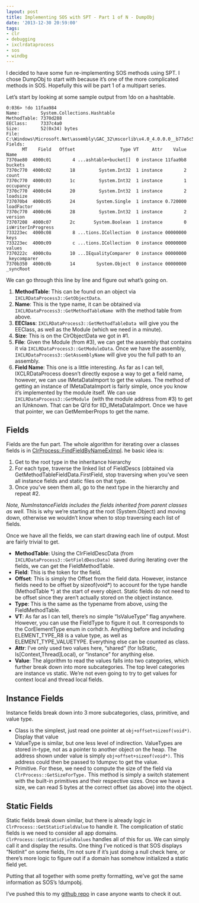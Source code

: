 ```yaml
---
layout: post
title: Implementing SOS with SPT - Part 1 of N - DumpObj
date: '2013-12-30 20:59:00'
tags:
- clr
- debugging
- ixclrdataprocess
- sos
- windbg
---
```


I decided to have some fun re-implementing SOS methods using SPT.  I chose DumpObj to start with because it’s one of the more complicated methods in SOS.  Hopefully this will be part 1 of a multipart series.

Let’s start by looking at some sample output from !do on a hashtable.

```
0:036> !do 11faa984 
Name:        System.Collections.Hashtable
MethodTable: 7370d288
EEClass:     7337c4a0
Size:        52(0x34) bytes
File:        C:\Windows\Microsoft.Net\assembly\GAC_32\mscorlib\v4.0_4.0.0.0__b77a5c561934e089\mscorlib.dll
Fields:
      MT    Field   Offset                 Type VT     Attr    Value Name
7370ae80  4000c01        4 ...ashtable+bucket[]  0 instance 11faa9b8 buckets
7370c770  4000c02       18         System.Int32  1 instance        2 count
7370c770  4000c03       1c         System.Int32  1 instance        1 occupancy
7370c770  4000c04       20         System.Int32  1 instance        2 loadsize
737070b4  4000c05       24        System.Single  1 instance 0.720000 loadFactor
7370c770  4000c06       28         System.Int32  1 instance        2 version
73707208  4000c07       2c       System.Boolean  1 instance        0 isWriterInProgress
733223ec  4000c08        8 ...tions.ICollection  0 instance 00000000 keys
733223ec  4000c09        c ...tions.ICollection  0 instance 00000000 values
7370222c  4000c0a       10 ...IEqualityComparer  0 instance 00000000 _keycomparer
7370b350  4000c0b       14        System.Object  0 instance 00000000 _syncRoot
```

We can go through this line by line and figure out what’s going on.


1. **MethodTable**: This can be found on an object via ``IXCLRDataProcess3::GetObjectData``.
1. **Name**: This is the type name, it can be obtained via ``IXCLRDataProcess3::GetMethodTableName ``with the method table from above.
1. **EEClass**: ``IXCLRDataProcess3::GetMethodTableData ``will give you the EEClass, as well as the Module (which we need in a minute).
1. **Size**: This is on the ClrObjectData we got in #1.
1. **File**: Given the Module (from #3), we can get the assembly that contains it via ``IXCLRDataProcess3::GetModuleData``. Once we have the assembly, ``IXCLRDataProcess3::GetAssemblyName`` will give you the full path to an assembly.
1. **Field Name**: This one is a little interesting.  As far as I can tell, IXCLRDataProcess doesn’t directly expose a way to get a field name, however, we can use IMetaDataImport to get the values.  The method of getting an instance of IMetaDataImport is fairly simple, once you know it’s implemented by the module itself.  We can use ``IXCLRDataProcess3::GetModule ``(with the module address from #3) to get an IUnknown.  That can be QI’d for IID_IMetaDataImport.  Once we have that pointer, we can GetMemberProps to get the name.

## Fields

<p>Fields are the fun part.  The whole algorithm for iterating over a classes fields is in <a href="https://github.com/steveniemitz/SDbgExt2/blob/master/SDbgCore/src/ClrProcess_Reflection.cpp#L39" target="_blank">ClrProcess::FindFieldByNameExImpl</a>.  he basic idea is:</p>


1. Get to the root type in the inheritance hierarchy
1. For each type, traverse the linked list of FieldDescs (obtained via GetMethodTableFieldData.FirstField, stop traversing when you’ve seen all instance fields and static files on that type. 
1. Once you’ve seen them all, go to the next type in the hierarchy and repeat #2.  

*Note, NumInstanceFields includes the fields inherited from parent classes as well.*  This is why we’re starting at the root (System.Object) and moving down, otherwise we wouldn’t know when to stop traversing each list of fields.

<p>Once we have all the fields, we can start drawing each line of output.  Most are fairly trivial to get.</p>


- **MethodTable**: Using the ClrFieldDescData (from ``IXCLRDataProcess3::GetFieldDescData) ``saved during iterating over the fields, we can get the FieldMethodTable.
- **Field**: This is the token for the field.
- **Offset**: This is simply the Offset from the field data.  However, instance fields need to be offset by sizeof(void*) to account for the type handle (MethodTable *) at the start of every object.  Static fields do not need to be offset since they aren’t actually stored on the object instance.
- **Type**: This is the same as the typename from above, using the FieldMethodTable.
- **VT**: As far as I can tell, there’s no simple “IsValueType” flag anywhere.  However, you can use the FieldType to figure it out.  It corresponds to the CorElementType enum in corhdr.h.  Anything before and including ELEMENT_TYPE_R8 is a value type, as well as ELEMENT_TYPE_VALUETYPE.  Everything else can be counted as class.
- **Attr**: I’ve only used two values here, “shared” (for IsStatic, Is[Context,Thread]Local), or “instance” for anything else.
- **Value**: The algorithm to read the values falls into two categories, which further break down into more subcategories.  The top level categories are instance vs static.  We’re not even going to try to get values for context local and thread local fields.

## Instance Fields

<p>Instance fields break down into 3 more subcategories, class, primitive, and value type.</p>

- Class is the simplest, just read one pointer at ``obj+offset+sizeof(void*)``.  Display that value
- ValueType is similar, but one less level of indirection.  ValueTypes are stored in-type, not as a pointer to another object on the heap.  The address shown under value is simply ``obj+offset+sizeof(void*)``.  This address could then be passed to !dumpvc to get the value.
- Primitive.  For these, we need to compute the size of the field via ``ClrProcess::GetSizeForType.``  This method is simply a switch statement with the built-in primitives and their respective sizes.  Once we have a size, we can read S bytes at the correct offset (as above) into the object.


## Static Fields

Static fields break down similar, but there is already logic in ``ClrProcess::GetStaticFieldValue`` to handle it.  The complication of static fields is we need to consider all app domains.  ``ClrProcess::GetStaticFieldValues`` handles all of this for us.  We can simply call it and display the results.  One thing I’ve noticed is that SOS displays “NotInit” on some fields, I’m not sure if it’s just doing a null check here, or there’s more logic to figure out if a domain has somehow initialized a static field yet.


<p>Putting that all together with some pretty formatting, we’ve got the same information as SOS’s !dumpobj.</p>


<p>I’ve pushed this to my <a href="https://github.com/steveniemitz/SDbgExt2" target="_blank">github repo</a> in case anyone wants to check it out.</p>
